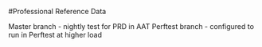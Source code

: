 #Professional Reference Data

Master branch - nightly test for PRD in AAT
Perftest branch - configured to run in Perftest at higher load
